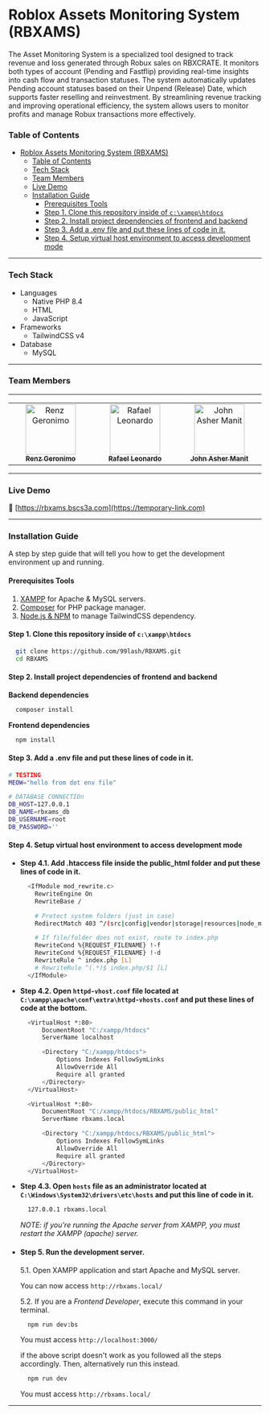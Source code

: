 # Roblox Assets Monitoring System (RBXAMS)

The Asset Monitoring System is a specialized tool designed to track revenue and loss generated through Robux sales on RBXCRATE. It monitors both types of account (Pending and Fastflip) providing real-time insights into cash flow and transaction statuses. The system automatically updates Pending account statuses based on their Unpend (Release) Date, which supports faster reselling and reinvestment. By streamlining revenue tracking and improving operational efficiency, the system allows users to monitor profits and manage Robux transactions more effectively.

### Table of Contents

- [Roblox Assets Monitoring System (RBXAMS)](#roblox-assets-monitoring-system-rbxams)
    - [Table of Contents](#table-of-contents)
    - [Tech Stack](#tech-stack)
    - [Team Members](#team-members)
    - [Live Demo](#live-demo)
    - [Installation Guide](#installation-guide)
      - [Prerequisites Tools](#prerequisites-tools)
      - [Step 1. Clone this repository inside of `c:\xampp\htdocs`](#step-1-clone-this-repository-inside-of-cxampphtdocs)
      - [Step 2. Install project dependencies of frontend and backend](#step-2-install-project-dependencies-of-frontend-and-backend)
      - [Step 3. Add a .env file and put these lines of code in it.](#step-3-add-a-env-file-and-put-these-lines-of-code-in-it)
      - [Step 4. Setup virtual host environment to access development mode](#step-4-setup-virtual-host-environment-to-access-development-mode)

---

### Tech Stack

- Languages
  - Native PHP 8.4
  - HTML
  - JavaScript
- Frameworks
  - TailwindCSS v4 
- Database
  - MySQL

---

### Team Members

--- 

<table>
  <tbody>
    <tr>
      <td align="center" valign="top" width="14.28%">
        <a href="https://github.com/incubusgeronimo">
          <img src="https://avatars.githubusercontent.com/u/164271830?v=4" width="100px;" alt="Renz Geronimo"/>
          <br/>
          <sub>
          <b>
            Renz Geronimo
          </b>
          </sub>
        </a>
      <td align="center" valign="top" width="14.28%">
        <a href="https://github.com/rapp0456/">
          <img src="https://avatars.githubusercontent.com/u/89532471?v=4" width="100px;" alt="Rafael Leonardo"/>
          <br/>
          <sub>
          <b>
            Rafael Leonardo
          </b>
          </sub>
        </a>
      </td>
      <td align="center" valign="top" width="14.28%">
        <a href="https://github.com/99lash">
          <img src="https://avatars.githubusercontent.com/u/124173983?v=4" width="100px;" alt="John Asher Manit"/>
          <br/>
          <sub>
          <b>
            John Asher Manit
          </b>
          </sub>
        </a>
      </td>
    </tr>
  </tbody>
</table>

---

### Live Demo

🔗 [https://rbxams.bscs3a.com](https://temporary-link.com)

---

### Installation Guide

A step by step guide that will tell you how to get the development environment up and running.

#### Prerequisites Tools

1. [XAMPP](https://www.apachefriends.org/download.html) for Apache & MySQL servers.
2. [Composer](https://getcomposer.org/) for PHP package manager.
3. [Node.js & NPM](https://nodejs.org/en/download) to manage TailwindCSS dependency.

#### Step 1. Clone this repository inside of `c:\xampp\htdocs`

```bash
  git clone https://github.com/99lash/RBXAMS.git
  cd RBXAMS
```


#### Step 2. Install project dependencies of frontend and backend

 **Backend dependencies**
```bash
  composer install
```

  **Frontend dependencies**
```bash
  npm install
```

#### Step 3. Add a .env file and put these lines of code in it.

```bash
# TESTING
MEOW="hello from dot env file"

# DATABASE CONNECTIOn
DB_HOST=127.0.0.1
DB_NAME=rbxams_db
DB_USERNAME=root
DB_PASSWORD=''
```

#### Step 4. Setup virtual host environment to access development mode
- **Step 4.1. Add .htaccess file inside the public_html folder and put these lines of code in it.**
  
  ```bash
    <IfModule mod_rewrite.c>
      RewriteEngine On
      RewriteBase /

      # Protect system folders (just in case)
      RedirectMatch 403 ^/(src|config|vendor|storage|resources|node_modules|docs)/.*

      # If file/folder does not exist, route to index.php
      RewriteCond %{REQUEST_FILENAME} !-f
      RewriteCond %{REQUEST_FILENAME} !-d
      RewriteRule ^ index.php [L]
      # RewriteRule ^(.*)$ index.php/$1 [L]
    </IfModule>   
  ```
- **Step 4.2. Open `httpd-vhost.conf` file located at `C:\xampp\apache\conf\extra\httpd-vhosts.conf` and put these lines of code at the bottom.**

  ```bash
    <VirtualHost *:80>
        DocumentRoot "C:/xampp/htdocs"
        ServerName localhost

        <Directory "C:/xampp/htdocs">
            Options Indexes FollowSymLinks
            AllowOverride All
            Require all granted
        </Directory>
    </VirtualHost>

    <VirtualHost *:80>
        DocumentRoot "C:/xampp/htdocs/RBXAMS/public_html"
        ServerName rbxams.local

        <Directory "C:/xampp/htdocs/RBXAMS/public_html">
            Options Indexes FollowSymLinks
            AllowOverride All
            Require all granted
        </Directory>
    </VirtualHost>
  ```
- **Step 4.3. Open `hosts` file as an administrator located at `C:\Windows\System32\drivers\etc\hosts` and put this line of code in it.**
  ```bash
    127.0.0.1 rbxams.local
  ```
  *NOTE: if you're running the Apache server from XAMPP, you must restart the XAMPP (apache) server.*

- #### Step 5. Run the development server.
  5.1. Open XAMPP application and start Apache and MySQL server.
    
    You can now access `http://rbxams.local/`

  5.2. If you are a *Frontend Developer*, execute this command in your terminal.
    
    ```bash
      npm run dev:bs
    ```
    You must access `http://localhost:3000/`

    if the above script doesn't work as you followed all the steps accordingly. Then, alternatively run this instead.


    ```bash
      npm run dev
    ``` 
    You must access `http://rbxams.local/`
    
---
